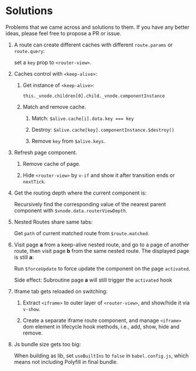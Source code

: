 # Solutions

Problems that we came across and solutions to them. If you have any better ideas, please feel free to propose a PR or issue.

1. A route can create different caches with different `route.params` or `route.query`:

   set a `key` prop to `<router-view>`.

2. Caches control with `<keep-alive>`:

   1. Get instance of `<keep-alive>`:

      `this._vnode.children[0].child._vnode.componentInstance`

   2. Match and remove cache.

      1. Match: `$alive.cache[i].data.key === key`

      2. Destroy: `$alive.cache[key].componentInstance.$destroy()`

      3. Remove `key` from `$alive.keys`.

3. Refresh page component.

   1. Remove cache of page.

   2. Hide `<router-view>` by `v-if` and show it after transition ends or `nextTick`.

4. Get the routing depth where the current component is:

   Recursively find the corresponding value of the nearest parent component with `$vnode.data.routerViewDepth`.

5. Nested Routes share same tabs:

   Get `path` of current matched route from `$route.matched`.

6. Visit page **a** from a keep-alive nested route, and go to a page of another route, then visit page **b** from the same nested route. The displayed page is still **a**:

   Run `$forceUpdate` to force update the component on the page `activated`.

   Side effect: Subroutine page **a** will still trigger the `activated` hook

7. Iframe tab gets reloaded on switching:

   1. Extract `<iframe>` to outer layer of `<router-view>`, and show/hide it via `v-show`.

   2. Create a separate iframe route component, and manage `<iframe>` dom element in lifecycle hook methods, i.e., add, show, hide and remove.

8. Js bundle size gets too big:

   When building as lib, set `useBuiltIns` to `false` in `babel.config.js`, which means not including Polyfill in final bundle.
